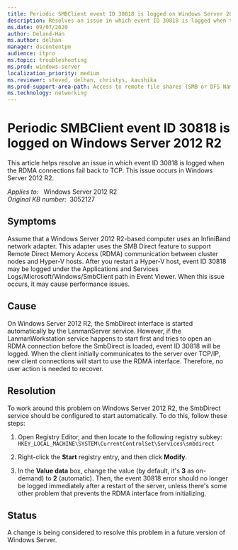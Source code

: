 ```yaml
---
title: Periodic SMBClient event ID 30818 is logged on Windows Server 2012 R2
description: Resolves an issue in which event ID 30818 is logged when the RDMA connections fail back to TCP. This issue occurs in Windows Server 2012 R2.
ms.date: 09/07/2020
author: Deland-Han
ms.author: delhan
manager: dscontentpm
audience: itpro
ms.topic: troubleshooting
ms.prod: windows-server
localization_priority: medium
ms.reviewer: steved, delhan, christys, kaushika
ms.prod-support-area-path: Access to remote file shares (SMB or DFS Namespace)
ms.technology: networking
---
```

# Periodic SMBClient event ID 30818 is logged on Windows Server 2012 R2

This article helps resolve an issue in which event ID 30818 is logged when the RDMA connections fail back to TCP. This issue occurs in Windows Server 2012 R2.

_Applies to:_ &nbsp; Windows Server 2012 R2  
_Original KB number:_ &nbsp;3052127

## Symptoms

Assume that a Windows Server 2012 R2-based computer uses an InfiniBand network adapter. This adapter uses the SMB Direct feature to support Remote Direct Memory Access (RDMA) communication between cluster nodes and Hyper-V hosts. After you restart a Hyper-V host, event ID 30818 may be logged under the Applications and Services Logs/Microsoft/Windows/SmbClient path in Event Viewer. When this issue occurs, it may cause performance issues.

## Cause

On Windows Server 2012 R2, the SmbDirect interface is started automatically by the LanmanServer service. However, if the LanmanWorkstation service happens to start first and tries to open an RDMA connection before the SmbDirect is loaded, event ID 30818 will be logged. When the client initially communicates to the server over TCP/IP, new client connections will start to use the RDMA interface. Therefore, no user action is needed to recover.

## Resolution

To work around this problem on Windows Server 2012 R2, the SmbDirect service should be configured to start automatically. To do this, follow these steps:

1. Open Registry Editor, and then locate to the following registry subkey:
    `HKEY_LOCAL_MACHINE\SYSTEM\CurrentControlSet\Services\smbdirect`

2. Right-click the **Start** registry entry, and then click **Modify**.
3. In the **Value data** box, change the value (by default, it's **3** as on-demand) to **2** (automatic). Then, the event 30818 error should no longer be logged immediately after a restart of the server, unless there's some other problem that prevents the RDMA interface from initializing.

## Status

A change is being considered to resolve this problem in a future version of Windows Server.
